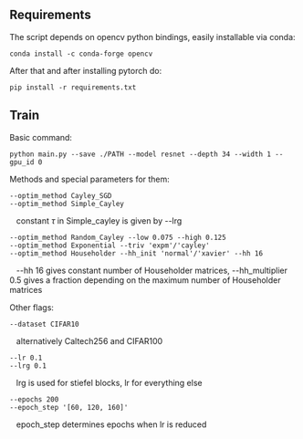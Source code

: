## Requirements

The script depends on opencv python bindings, easily installable via conda:

```
conda install -c conda-forge opencv 
```

After that and after installing pytorch do:

```
pip install -r requirements.txt
```

## Train

Basic command:

```
python main.py --save ./PATH --model resnet --depth 34 --width 1 --gpu_id 0
```

Methods and special parameters for them:

```
--optim_method Cayley_SGD
--optim_method Simple_Cayley 
```
   constant $\tau$ in Simple_cayley is given by --lrg

```
--optim_method Random_Cayley --low 0.075 --high 0.125
--optim_method Exponential --triv 'expm'/'cayley'
--optim_method Householder --hh_init 'normal'/'xavier' --hh 16
```
   --hh 16 gives constant number of Householder matrices, --hh_multiplier 0.5 gives a fraction depending on the maximum number of Householder matrices
    

Other flags:
```
--dataset CIFAR10 
```
   alternatively Caltech256 and CIFAR100 
```
--lr 0.1
--lrg 0.1
```
   lrg is used for stiefel blocks, lr for everything else
```
--epochs 200
--epoch_step '[60, 120, 160]'
```
   epoch_step determines epochs when lr is reduced
